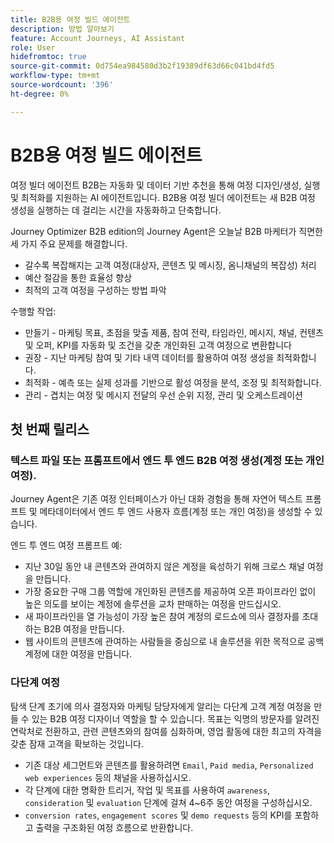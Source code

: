 ```yaml
---
title: B2B용 여정 빌드 에이전트
description: 방법 알아보기
feature: Account Journeys, AI Assistant
role: User
hidefromtoc: true
source-git-commit: 0d754ea984580d3b2f19389df63d66c041bd4fd5
workflow-type: tm+mt
source-wordcount: '396'
ht-degree: 0%

---
```


# B2B용 여정 빌드 에이전트

여정 빌더 에이전트 B2B는 자동화 및 데이터 기반 추천을 통해 여정 디자인/생성, 실행 및 최적화를 지원하는 AI 에이전트입니다. B2B용 여정 빌더 에이전트는 새 B2B 여정 생성을 실행하는 데 걸리는 시간을 자동화하고 단축합니다.

Journey Optimizer B2B edition의 Journey Agent은 오늘날 B2B 마케터가 직면한 세 가지 주요 문제를 해결합니다.

* 갈수록 복잡해지는 고객 여정(대상자, 콘텐츠 및 메시징, 옴니채널의 복잡성) 처리
* 예산 절감을 통한 효율성 향상
* 최적의 고객 여정을 구성하는 방법 파악

수행할 작업:

* 만들기 - 마케팅 목표, 초점을 맞출 제품, 참여 전략, 타임라인, 메시지, 채널, 컨텐츠 및 오퍼, KPI를 자동화 및 조건을 갖춘 개인화된 고객 여정으로 변환합니다
* 권장 - 지난 마케팅 참여 및 기타 내역 데이터를 활용하여 여정 생성을 최적화합니다.
* 최적화 - 예측 또는 실제 성과를 기반으로 활성 여정을 분석, 조정 및 최적화합니다.
* 관리 - 겹치는 여정 및 메시지 전달의 우선 순위 지정, 관리 및 오케스트레이션

## 첫 번째 릴리스

### 텍스트 파일 또는 프롬프트에서 엔드 투 엔드 B2B 여정 생성(계정 또는 개인 여정).

Journey Agent은 기존 여정 인터페이스가 아닌 대화 경험을 통해 자연어 텍스트 프롬프트 및 메타데이터에서 엔드 투 엔드 사용자 흐름(계정 또는 개인 여정)을 생성할 수 있습니다.

엔드 투 엔드 여정 프롬프트 예:

* 지난 30일 동안 내 콘텐츠와 관여하지 않은 계정을 육성하기 위해 크로스 채널 여정을 만듭니다.
* 가장 중요한 구매 그룹 역할에 개인화된 콘텐츠를 제공하여 오픈 파이프라인 없이 높은 의도를 보이는 계정에 솔루션을 교차 판매하는 여정을 만드십시오.
* 새 파이프라인을 열 가능성이 가장 높은 참여 계정의 로드쇼에 의사 결정자를 초대하는 B2B 여정을 만듭니다.
* 웹 사이트의 콘텐츠에 관여하는 사람들을 중심으로 내 솔루션을 위한 목적으로 공백 계정에 대한 여정을 만듭니다.

### 다단계 여정

탐색 단계 초기에 의사 결정자와 마케팅 담당자에게 알리는 다단계 고객 계정 여정을 만들 수 있는 B2B 여정 디자이너 역할을 할 수 있습니다.
목표는 익명의 방문자를 알려진 연락처로 전환하고, 관련 콘텐츠와의 참여를 심화하며, 영업 활동에 대한 최고의 자격을 갖춘 잠재 고객을 확보하는 것입니다.

* 기존 대상 세그먼트와 콘텐츠를 활용하려면 `Email`, `Paid media`, `Personalized web experiences` 등의 채널을 사용하십시오.
* 각 단계에 대한 명확한 트리거, 작업 및 목표를 사용하여 `awareness`, `consideration` 및 `evaluation` 단계에 걸쳐 4~6주 동안 여정을 구성하십시오.
* `conversion rates`, `engagement scores` 및 `demo requests` 등의 KPI를 포함하고 출력을 구조화된 여정 흐름으로 반환합니다.
